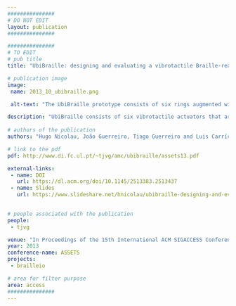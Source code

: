 ```yaml
---
###############
# DO NOT EDIT
layout: publication
###############

###############
# TO EDIT
# pub title
title: "UbiBraille: designing and evaluating a vibrotactile Braille-reading device"

# publication image
image:
 name: 2013_10_ubibraille.png

 alt-text: "The UbiBraille prototype consists of six rings augmented with vibrotactile capabilities. The rings are worn on the index, middle, and ring fingers of both hands."

description: "UbiBraille consists of six vibrotactile actuators that are used to code a Braille cell and communicate single characters. The device is able to simultaneously actuate the users’ index, middle, and ring fingers of both hands, providing fast and mnemonic output. We conducted two user studies on UbiBraille to assess both character and word reading performance. Character recognition rates ranged from 54% to 100% and were highly character- and user-dependent."
 
# authors of the publication
authors: "Hugo Nicolau, João Guerreiro, Tiago Guerreiro and Luis Carríço"

# link to the pdf
pdf: http://www.di.fc.ul.pt/~tjvg/amc/ubibraille/assets13.pdf

external-links:
 - name: DOI
   url: https://dl.acm.org/doi/10.1145/2513383.2513437
 - name: Slides
   url: https://www.slideshare.net/hnicolau/ubibraille-designing-and-evaluating-a-vibrotactile-braillereading-device-27499548

 
# people associated with the publication
people:
 - tjvg

venue: "In Proceedings of the 15th International ACM SIGACCESS Conference on Computers and Accessibility (ASSETS '13). ACM, New York, NY, USA, , Article 23 , 8 pages."
year: 2013
conference-name: ASSETS
projects:
 - brailleio

# area for filter purpose
area: access
###############
---
```

